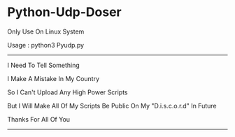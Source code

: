 # Python-Udp-Doser

Only Use On Linux System

Usage : python3 Pyudp.py

******************************************************
I Need To Tell Something 

I Make A Mistake In My Country

So I Can't Upload Any High Power Scripts 

But I Will Make All Of My Scripts Be Public On My "D.i.s.c.o.r.d" In Future

Thanks For All Of You

******************************************************
